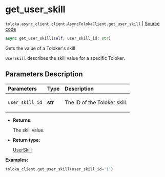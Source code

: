 # get_user_skill
`toloka.async_client.client.AsyncTolokaClient.get_user_skill` | [Source code](https://github.com/Toloka/toloka-kit/blob/v1.1.1/src/async_client/client.py#L0)

```python
async get_user_skill(self, user_skill_id: str)
```

Gets the value of a Toloker's skill


`UserSkill` describes the skill value for a specific Toloker.

## Parameters Description

| Parameters | Type | Description |
| :----------| :----| :-----------|
`user_skill_id`|**str**|<p>The ID of the Toloker skill.</p>

* **Returns:**

  The skill value.

* **Return type:**

  [UserSkill](toloka.client.user_skill.UserSkill.md)

**Examples:**


```python
toloka_client.get_user_skill(user_skill_id='1')
```
